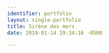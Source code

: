 ```yaml
---
identifier: portfolio
layout: single-portfolio
title: Sirène des mers
date: 2019-01-14 19:34:16 -0500

---
```

